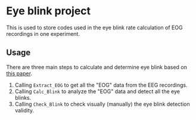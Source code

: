 # Eye blink project

This is used to store codes used in the eye blink rate calculation of EOG recordings in one experiment.

## Usage

There are three main steps to calculate and determine eye blink based on [this paper](http://biomedical-engineering-online.biomedcentral.com/articles/10.1186/1475-925X-12-110).

1. Calling `Extract_EOG` to get all the "EOG" data from the EEG recordings.
1. Calling `Calc_Blink` to analyze the "EOG" data and detect all the eye blinks.
1. Calling `Check_Blink` to check visually (manually) the eye blink detection validity.
